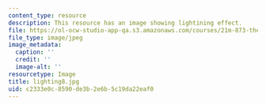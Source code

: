 ```yaml
---
content_type: resource
description: This resource has an image showing lightining effect.
file: https://ol-ocw-studio-app-qa.s3.amazonaws.com/courses/21m-873-theater-arts-topics-fall-2004-january-iap-2005/c2333e0c8590de3b2e6b5c19da22eaf0_lighting8.jpg
file_type: image/jpeg
image_metadata:
  caption: ''
  credit: ''
  image-alt: ''
resourcetype: Image
title: lighting8.jpg
uid: c2333e0c-8590-de3b-2e6b-5c19da22eaf0
---
```


